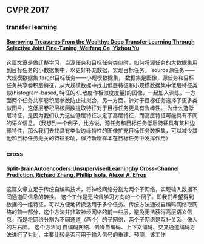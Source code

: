 ## CVPR 2017

### transfer learning

#### [Borrowing Treasures From the Wealthy: Deep Transfer Learning Through Selective Joint Fine-Tuning, Weifeng Ge, Yizhou Yu](https://arxiv.org/pdf/1702.08690.pdf)
这篇文章是做迁移学习，当源任务和目标任务类似时，如何将源任务的大数据集用到目标任务的小数据集中，以更好补充数据，实现目标任务。
source源任务——大规模数据集
target目标任务——小规模数据集，
数据集是图像，源任务和目标任务共享卷积层特征，从大规模数据中找出低层特征和小规模数据集中低层特征类似(histogram-based, 特征的KL散度作相似度度量)的图像，一起加入训练。一方面两个任务共享卷积层参数防止过拟合，另一方面，针对于目标任务选择了更多类似图片，这低层卷积层核函数提取特征对于目标任务更具有鲁棒性。
为什么选低层特征，是因为我们认为这些低层特征决定了高层特征，而高层特征可能具有不同的语义信息。（我想到一个例子，比方说，源任务和目标任务低层特征具有某种边缘特性，那么我们去找具有类似边缘特性的图像扩充目标任务数据集，可以减少其他和目标任务无关的特征影响，保持新增样本在目标任务中发挥作用）


### cross
#### [Split-BrainAutoencoders:UnsupervisedLearningby Cross-Channel Prediction, Richard Zhang, Phillip Isola, Alexei A. Efros](https://arxiv.org/pdf/1611.09842.pdf)
这篇文章立足于传统自编码技术，将神经网络分割为两个子网络，实现输入数据不同通道间信息的转换。
这个工作是无监督学习方向的一个例子。即我们希望得到数据的一组特征，可以方便地转换适用于多个任务。传统方法通过自编码网络取网络的前一部分，这个方法并非取神经网络的前一些层，避免无法获得高层语义信息，而是将网络分割为不同通道（两个）的子网络，两个子网络是互补关系，像人的左右脑。
这个方法同 自编码网络、去噪自编码、上下文编码、交叉通道编码方法进行了对比，主要比较是否可用于输入信号的重建、预测。该工作
